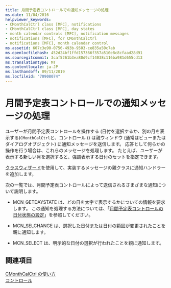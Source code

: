 ```yaml
---
title: 月間予定表コントロールでの通知メッセージの処理
ms.date: 11/04/2016
helpviewer_keywords:
- CMonthCalCtrl class [MFC], notifications
- CMonthCalCtrl class [MFC], day states
- month calendar controls [MFC], notification messages
- notifications [MFC], for CMonthCalCtrl
- notifications [MFC], month calendar control
ms.assetid: 607c3e90-0756-493b-9503-ce835a50c7ab
ms.openlocfilehash: 452d24bf1ffd157366f357a510e8c8cfaad28d91
ms.sourcegitcommit: 3caf5261b3ea80d9cf14038c116ba981d655cd13
ms.translationtype: MT
ms.contentlocale: ja-JP
ms.lasthandoff: 09/11/2019
ms.locfileid: "70908074"
---
```

# <a name="processing-notification-messages-in-month-calendar-controls"></a>月間予定表コントロールでの通知メッセージの処理

ユーザーが月間予定表コントロールを操作する (日付を選択するか、別の月を表示する)`CMonthCalCtrl`と、コントロール () は親ウィンドウ (通常はビューまたはダイアログオブジェクト) に通知メッセージを送信します。 応答として何らかの操作を行う場合は、これらのメッセージを処理します。 たとえば、ユーザーが表示する新しい月を選択すると、強調表示する日付のセットを指定できます。

[クラスウィザード](reference/mfc-class-wizard.md)を使用して、実装するメッセージの親クラスに通知ハンドラーを追加します。

次の一覧では、月間予定表コントロールによって送信されるさまざまな通知について説明します。

- MCN_GETDAYSTATE は、どの日を太字で表示するかについての情報を要求します。 この通知を処理する方法については、「[月間予定表コントロールの日付状態の設定](../mfc/setting-the-day-state-of-a-month-calendar-control.md)」を参照してください。

- MCN_SELCHANGE は、選択した日付または日付の範囲が変更されたことを親に通知します。

- MCN_SELECT は、明示的な日付の選択が行われたことを親に通知します。

## <a name="see-also"></a>関連項目

[CMonthCalCtrl の使い方](../mfc/using-cmonthcalctrl.md)<br/>
[コントロール](../mfc/controls-mfc.md)
